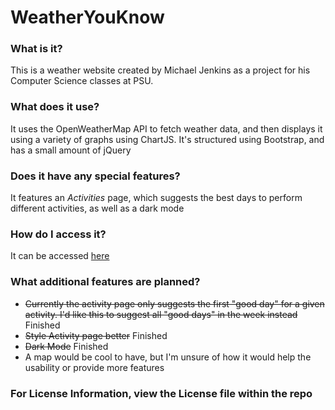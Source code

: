 # WeatherYouKnow

### What is it?
 This is a weather website created by Michael Jenkins as a project for his Computer Science classes at PSU.
### What does it use?
 It uses the OpenWeatherMap API to fetch weather data, and then displays it using a variety of graphs using ChartJS. 
 It's structured using Bootstrap, and has a small amount of jQuery 
### Does it have any special features?
 It features an *Activities* page, which suggests the best days to perform different activities, as well as a dark mode
### How do I access it?
 It can be accessed [here](https://kiptheturtlebear.github.io/index.html)
### What additional features are planned?
 - ~~Currently the activity page only suggests the first "good day" for a given activity. I'd like this to suggest all "good days" in the week instead~~ Finished
 - ~~Style Activity page better~~ Finished
 - ~~Dark Mode~~ Finished
 - A map would be cool to have, but I'm unsure of how it would help the usability or provide more features
 
 ### For License Information, view the License file within the repo

